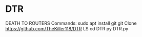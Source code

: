 # DTR
DEATH TO ROUTERS
Commands:
sudo apt install git 
git Clone https://github.com/TheKiller118/DTR
LS
cd DTR 
py DTR.py
